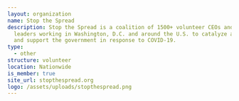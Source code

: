 ```yaml
---
layout: organization
name: Stop the Spread
description: Stop the Spread is a coalition of 1500+ volunteer CEOs and business
  leaders working in Washington, D.C. and around the U.S. to catalyze actions
  and support the government in response to COVID-19.
type:
  - other
structure: volunteer
location: Nationwide
is_member: true
site_url: stopthespread.org
logo: /assets/uploads/stopthespread.png
---
```

